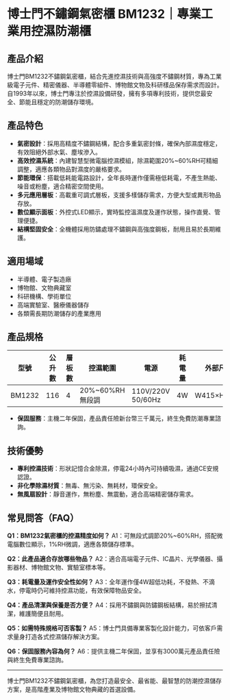 # 博士門不鏽鋼氣密櫃 BM1232｜專業工業用控濕防潮櫃

## 產品介紹

博士門BM1232不鏽鋼氣密櫃，結合先進控濕技術與高強度不鏽鋼材質，專為工業級電子元件、精密儀器、半導體零組件、博物館文物及科研樣品保存需求而設計。自1993年以來，博士門專注於控濕設備研發，擁有多項專利技術，提供您最安全、節能且穩定的防潮儲存環境。

## 產品特色

- **氣密設計**：採用高精度不鏽鋼結構，配合多重氣密封條，確保內部濕度穩定，有效阻絕外部水氣、塵埃滲入。
- **高效控濕系統**：內建智慧型微電腦控濕模組，除濕範圍20%~60%RH可精細調整，適應各類物品對濕度的嚴格要求。
- **節能環保**：搭載低耗能電路設計，全年長時運作僅需極低耗電，不產生熱能、噪音或粉塵，適合精密空間使用。
- **多元應用層板**：高載重可調式層板，支援多樣儲存需求，方便大型或異形物品存放。
- **數位顯示面板**：外控式LED顯示，實時監控溫濕度及運作狀態，操作直覺、管理便捷。
- **結構堅固安全**：全機體採用防鏽處理不鏽鋼與高強度鋼板，耐用且易於長期維護。

## 適用場域

- 半導體、電子製造廠
- 博物館、文物典藏室
- 科研機構、學術單位
- 高端實驗室、醫療儀器儲存
- 各類需長期防潮儲存的產業應用

## 產品規格

| 型號      | 公升數 | 層板數 | 控濕範圍         | 電源            | 耗電量 | 外部尺寸(mm)    | 內部尺寸(mm)    |
| --------- | ------ | ------ | ---------------- | --------------- | ------ | --------------- | --------------- |
| BM1232    | 116    | 4      | 20%~60%RH 無段調 | 110V/220V 50/60Hz | 4W     | W415×H788×D432  | W410×H734×D390  |

- **保固服務**：主機二年保固，產品責任險新台幣三千萬元，終生免費防潮專業諮詢。

## 技術優勢

- **專利控濕技術**：形狀記憶合金除濕，停電24小時內可持續吸濕，通過CE安規認證。
- **非化學除濕材質**：無毒、無污染、無耗材，環保安全。
- **無風扇設計**：靜音運作，無粉塵、無震動，適合高端精密儲存需求。

## 常見問答（FAQ）

**Q1：BM1232氣密櫃的控濕精度如何？**
A1：可無段式調節20%~60%RH，搭配微電腦數位顯示，1%RH微調，適應各類儲存標準。

**Q2：此產品適合存放哪些物品？**
A2：適合高端電子元件、IC晶片、光學儀器、攝影器材、博物館文物、實驗室標本等。

**Q3：耗電量及運作安全性如何？**
A3：全年運作僅4W超低功耗，不發熱、不滴水，停電時仍可維持控濕功能，有效保障物品安全。

**Q4：產品清潔與保養是否方便？**
A4：採用不鏽鋼與防鏽鋼板結構，易於擦拭清潔，維護簡便且耐用。

**Q5：如需特殊規格可否客製？**
A5：博士門具備專業客製化設計能力，可依客戶需求量身打造各式控濕儲存解決方案。

**Q6：保固服務內容為何？**
A6：提供主機二年保固，並享有3000萬元產品責任險與終生免費專業諮詢。

---

博士門BM1232不鏽鋼氣密櫃，為您打造最安全、最省能、最智慧的防潮控濕儲存方案，是高階產業及博物館文物典藏的首選設備。